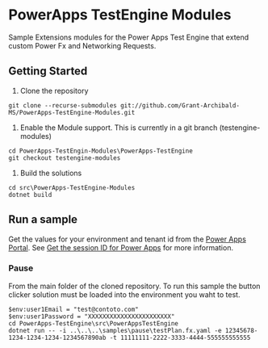 # PowerApps TestEngine Modules

Sample Extensions modules for the Power Apps Test Engine that extend custom Power Fx and Networking Requests.

## Getting Started

1. Clone the repository

```pwsh
git clone --recurse-submodules git://github.com/Grant-Archibald-MS/PowerApps-TestEngine-Modules.git
```

1. Enable the Module support. This is currently in a git branch (testengine-modules)

```pwsh
cd PowerApps-TestEngin-Modules\PowerApps-TestEngine
git checkout testengine-modules
```

1. Build the solutions

```pwsh
cd src\PowerApps-TestEngine-Modules
dotnet build
```

## Run a sample

Get the values for your environment and tenant id from the [Power Apps Portal](http://make.powerapps.com). See [Get the session ID for Power Apps](https://learn.microsoft.com/power-apps/maker/canvas-apps/get-sessionid#get-the-session-id-for-power-apps-makepowerappscom) for more information.

### Pause

From the main folder of the cloned repository. To run this sample the button clicker solution must be loaded into the environment you waht to test.

```pwsh
$env:user1Email = "test@contoto.com"
$env:user1Password = "XXXXXXXXXXXXXXXXXXXXXXX"
cd PowerApps-TestEngine\src\PowerAppsTestEngine
dotnet run -- -i ..\..\..\samples\pause\testPlan.fx.yaml -e 12345678-1234-1234-1234-1234567890ab -t 11111111-2222-3333-4444-555555555555
```
